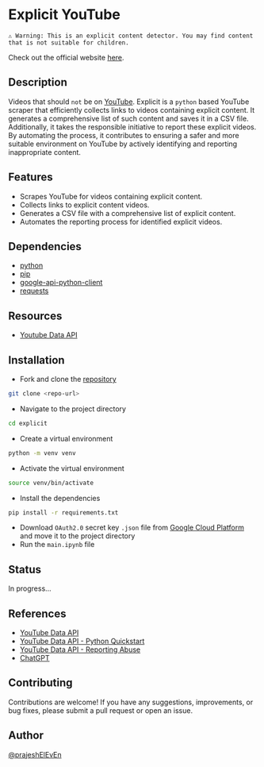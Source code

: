 # Explicit YouTube

`⚠️ Warning: This is an explicit content detector. You may find content that is not suitable for children.`

Check out the official website [here](https://prajeshEleven.github.io/explicit-web/).

## Description

Videos that should `not` be on [YouTube](https://www.youtube.com/). Explicit is a `python` based YouTube scraper that efficiently collects links to videos containing explicit content. It generates a comprehensive list of such content and saves it in a CSV file. Additionally, it takes the responsible initiative to report these explicit videos. By automating the process, it contributes to ensuring a safer and more suitable environment on YouTube by actively identifying and reporting inappropriate content.

## Features

- Scrapes YouTube for videos containing explicit content.
- Collects links to explicit content videos.
- Generates a CSV file with a comprehensive list of explicit content.
- Automates the reporting process for identified explicit videos.

## Dependencies

- [python](https://www.python.org/)
- [pip](https://pypi.org/project/pip/)
- [google-api-python-client](https://pypi.org/project/google-api-python-client/)
- [requests](https://pypi.org/project/requests/)

## Resources

- [Youtube Data API](https://developers.google.com/youtube/v3)

## Installation

- Fork and clone the [repository](https://github.com/prajeshElEvEn/explicit)

```bash
git clone <repo-url>
```

- Navigate to the project directory

```bash
cd explicit
```

- Create a virtual environment

```bash
python -m venv venv
```

- Activate the virtual environment

```bash
source venv/bin/activate
```

- Install the dependencies

```bash
pip install -r requirements.txt
```

- Download `OAuth2.0` secret key `.json` file from [Google Cloud Platform](https://console.cloud.google.com/apis/credentials) and move it to the project directory
- Run the `main.ipynb` file

## Status

In progress...

## References

- [YouTube Data API](https://developers.google.com/youtube/v3)
- [YouTube Data API - Python Quickstart](https://developers.google.com/youtube/v3/quickstart/python)
- [YouTube Data API - Reporting Abuse](https://developers.google.com/youtube/v3/docs/videos/reportAbuse)
- [ChatGPT](https://chat.openai.com/)

## Contributing

Contributions are welcome! If you have any suggestions, improvements, or bug fixes, please submit a pull request or open an issue.

## Author

[@prajeshElEvEn](https://github.com/prajeshElEvEn)
